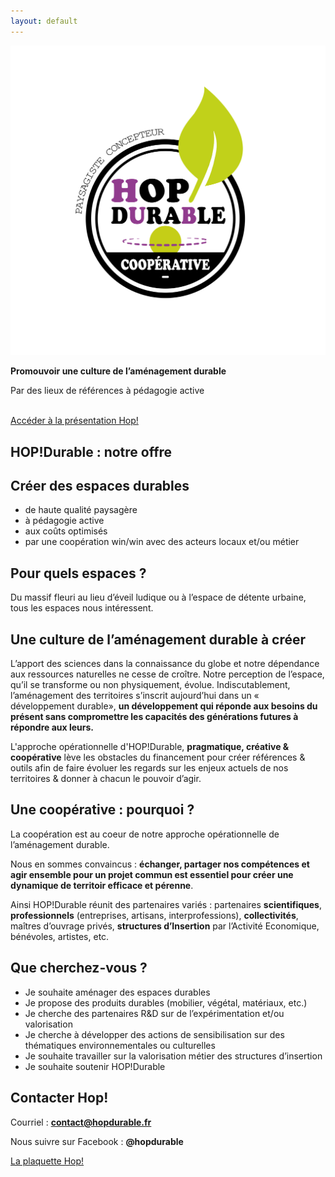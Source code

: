 ```yaml
---
layout: default
---
```


<section class="center">
  <img src="assets/images/hop_logo_amenagement_durable.svg" alt="Logo de Hop durable">
  <p class="majuscule"
  <p><strong>Promouvoir une culture de l’aménagement durable</strong></p>
  <p>Par des lieux de références à pédagogie active</p>
  </p>
  <br>
  <a href="assets/pdf/hop_amenagement_durable_web.pdf" class="button">Accéder à la présentation Hop! </a>
 </section>


<section markdown="1">

# HOP!Durable : notre offre

## Créer des espaces durables

  - de haute qualité paysagère
  - à pédagogie active
  - aux coûts optimisés
  - par une coopération win/win avec des acteurs locaux et/ou métier

## Pour quels espaces ?

Du massif fleuri au lieu d’éveil ludique ou à l’espace de détente urbaine, tous les espaces nous intéressent.

</section>

<section markdown="1">

# Une culture de l’aménagement durable à créer

L’apport des sciences dans la connaissance du globe et notre dépendance aux ressources naturelles ne cesse de croître. Notre perception de l’espace, qu’il se transforme ou non physiquement, évolue. Indiscutablement, l’aménagement des territoires s’inscrit aujourd’hui dans un « développement durable», **un développement qui réponde aux besoins du présent sans compromettre les capacités des générations futures à répondre aux leurs.**

L'approche opérationnelle d'HOP!Durable, **pragmatique, créative & coopérative** lève les obstacles du financement pour créer références & outils afin de faire évoluer les regards sur les enjeux actuels de nos territoires & donner à chacun le pouvoir d’agir.
</section>

<section markdown="1">

# Une coopérative : pourquoi ?

La coopération est au coeur de notre approche opérationnelle de l’aménagement durable.

Nous en sommes convaincus : **échanger, partager nos compétences et agir ensemble pour un projet commun est essentiel pour créer une dynamique de territoir efficace et pérenne**.

Ainsi HOP!Durable réunit des partenaires variés : partenaires **scientifiques**, **professionnels** (entreprises, artisans, interprofessions), **collectivités**, maîtres d’ouvrage privés, **structures d’Insertion** par l’Activité Economique, bénévoles, artistes, etc.
</section>
  
<section markdown="1">

# Que cherchez-vous ?

  - Je souhaite aménager des espaces durables
  - Je propose des produits durables (mobilier, végétal, matériaux, etc.)
  - Je cherche des partenaires R&D sur de l’expérimentation et/ou valorisation
  - Je cherche à développer des actions de sensibilisation sur des thématiques environnementales ou culturelles
  - Je souhaite travailler sur la valorisation métier des structures d’insertion
  - Je souhaite soutenir HOP!Durable
  </section>

<section markdown="1">

# Contacter Hop!
Courriel : **contact@hopdurable.fr**

Nous suivre sur Facebook : **@hopdurable**



<p class="center">

<a href="assets/pdf/hop_amenagement_durable_web.pdf" class="button">La plaquette Hop! </a>


